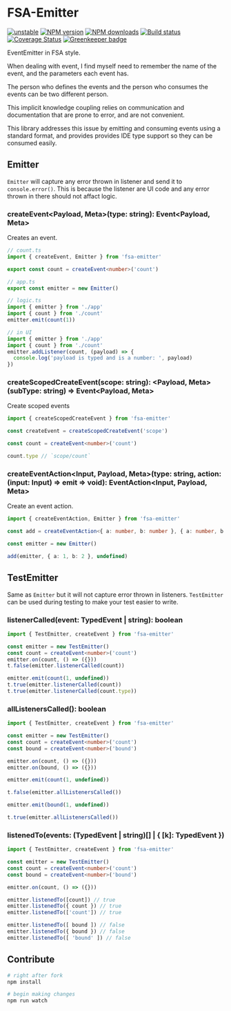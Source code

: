 # FSA-Emitter

[![unstable][unstable-image]][unstable-url]
[![NPM version][npm-image]][npm-url]
[![NPM downloads][downloads-image]][downloads-url]
[![Build status][travis-image]][travis-url]
[![Coverage Status][coveralls-image]][coveralls-url]
[![Greenkeeper badge](https://badges.greenkeeper.io/unional/unpartial.svg)](https://greenkeeper.io/)

EventEmitter in FSA style.

When dealing with event, I find myself need to remember the name of the event,
and the parameters each event has.

The person who defines the events and the person who consumes the events can be two different person.

This implicit knowledge coupling relies on communication and documentation that are prone to error,
and are not convenient.

This library addresses this issue by emitting and consuming events using a standard format,
and provides provides IDE type support so they can be consumed easily.

## Emitter

`Emitter` will capture any error thrown in listener and send it to `console.error()`.
This is because the listener are UI code and any error thrown in there should not affact logic.

### createEvent<Payload, Meta>(type: string): Event<Payload, Meta>

Creates an event.

```ts
// count.ts
import { createEvent, Emitter } from 'fsa-emitter'

export const count = createEvent<number>('count')

// app.ts
export const emitter = new Emitter()

// logic.ts
import { emitter } from './app'
import { count } from './count'
emitter.emit(count(1))

// in UI
import { emitter } from './app'
import { count } from './count'
emitter.addListener(count, (payload) => {
  console.log('payload is typed and is a number: ', payload)
})

```

### createScopedCreateEvent(scope: string): <Payload, Meta>(subType: string) => Event<Payload, Meta>

Create scoped events

```ts
import { createScopedCreateEvent } from 'fsa-emitter'

const createEvent = createScopedCreateEvent('scope')

const count = createEvent<number>('count')

count.type // `scope/count`
```

### createEventAction<Input, Payload, Meta>(type: string, action: (input: Input) => emit => void): EventAction<Input, Payload, Meta>

Create an event action.

```ts
import { createEventAction, Emitter } from 'fsa-emitter'

const add = createEventAction<{ a: number, b: number }, { a: number, b: number, result: number }>('add', ({ a, b }) => emit => emit({ a, b, result: a + b }))

const emitter = new Emitter()

add(emitter, { a: 1, b: 2 }, undefined)
```

## TestEmitter

Same as `Emitter` but it will not capture error thrown in listeners.
`TestEmitter` can be used during testing to make your test easier to write.

### listenerCalled(event: TypedEvent | string): boolean

```ts
import { TestEmitter, createEvent } from 'fsa-emitter'

const emitter = new TestEmitter()
const count = createEvent<number>('count')
emitter.on(count, () => ({}))
t.false(emitter.listenerCalled(count))

emitter.emit(count(1, undefined))
t.true(emitter.listenerCalled(count))
t.true(emitter.listenerCalled(count.type))
```

### allListenersCalled(): boolean

```ts
import { TestEmitter, createEvent } from 'fsa-emitter'

const emitter = new TestEmitter()
const count = createEvent<number>('count')
const bound = createEvent<number>('bound')

emitter.on(count, () => ({}))
emitter.on(bound, () => ({}))

emitter.emit(count(1, undefined))

t.false(emitter.allListenersCalled())

emitter.emit(bound(1, undefined))

t.true(emitter.allListenersCalled())
```

### listenedTo(events: (TypedEvent | string)[] | { [k]: TypedEvent })

```ts
import { TestEmitter, createEvent } from 'fsa-emitter'

const emitter = new TestEmitter()
const count = createEvent<number>('count')
const bound = createEvent<number>('bound')

emitter.on(count, () => ({}))

emitter.listenedTo([count]) // true
emitter.listenedTo({ count }) // true
emitter.listenedTo(['count']) // true

emitter.listenedTo([ bound ]) // false
emitter.listenedTo({ bound }) // false
emitter.listenedTo([ 'bound' ]) // false

```

## Contribute

```sh
# right after fork
npm install

# begin making changes
npm run watch

```

[unstable-image]: http://badges.github.io/stability-badges/dist/unstable.svg
[unstable-url]: http://github.com/badges/stability-badges
[npm-image]: https://img.shields.io/npm/v/fsa-emitter.svg?style=flat
[npm-url]: https://npmjs.org/package/fsa-emitter
[downloads-image]: https://img.shields.io/npm/dm/fsa-emitter.svg?style=flat
[downloads-url]: https://npmjs.org/package/fsa-emitter
[travis-image]: https://img.shields.io/travis/unional/fsa-emitter/master.svg?style=flat
[travis-url]: https://travis-ci.org/unional/fsa-emitter?branch=master
[coveralls-image]: https://coveralls.io/repos/github/unional/fsa-emitter/badge.svg
[coveralls-url]: https://coveralls.io/github/unional/fsa-emitter

